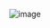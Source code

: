
![image](https://user-images.githubusercontent.com/98951034/157679846-64536406-b433-4360-8154-52174e608589.png)
